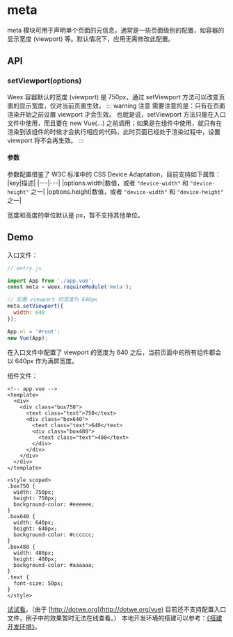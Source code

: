 # meta <Badge text="0.10.0+" type="warn" vertical="middle"/>

meta 模块可用于声明单个页面的元信息，通常是一些页面级别的配置，如容器的显示宽度 (viewport) 等。默认情况下，应用无需修改此配置。

## API

### setViewport(options)

Weex 容器默认的宽度 (viewport) 是 750px，通过 setViewport 方法可以改变页面的显示宽度，仅对当前页面生效。
::: warning 注意
需要注意的是：只有在页面渲染开始之前设置 viewport 才会生效。 也就是说，setViewport 方法只能在入口文件中使用，而且要在 new Vue(...) 之前调用；如果是在组件中使用，就只有在渲染到该组件的时候才会执行相应的代码，此时页面已经处于渲染过程中，设置 viewport 将不会再生效。
:::

#### 参数

参数配置借鉴了 W3C 标准中的 CSS Device Adaptation，目前支持如下属性：
|key|描述|
|---|---|
|options.width|数值，或者 `"device-width"` 和 `"device-height"` 之一|
|options.height|数值，或者 `"device-width"` 和 `"device-height"` 之一|

宽度和高度的单位默认是 px，暂不支持其他单位。

## Demo

入口文件：

```javascript
// entry.js

import App from './app.vue';
const meta = weex.requireModule('meta');

// 配置 viewport 的宽度为 640px
meta.setViewport({
  width: 640
});

App.el = '#root';
new Vue(App);
```

在入口文件中配置了 viewport 的宽度为 640 之后，当前页面中的所有组件都会以 640px 作为满屏宽度。

组件文件：

```vue
<!-- app.vue -->
<template>
  <div>
    <div class="box750">
      <text class="text">750</text>
      <div class="box640">
        <text class="text">640</text>
        <div class="box480">
          <text class="text">480</text>
        </div>
      </div>
    </div>
  </div>
</template>

<style scoped>
.box750 {
  width: 750px;
  height: 750px;
  background-color: #eeeeee;
}
.box640 {
  width: 640px;
  height: 640px;
  background-color: #cccccc;
}
.box480 {
  width: 480px;
  height: 480px;
  background-color: #aaaaaa;
}
.text {
  font-size: 50px;
}
</style>
```

[试试看](http://dotwe.org/vue/76e5656fb735fcca0c78facbd1edcde3)。（由于 [http://dotwe.org](http://dotwe.org/vue) 目前还不支持配置入口文件，例子中的效果暂时无法在线查看。）
本地开发环境的搭建可以参考：[《搭建开发环境》](http://weex-project.io/cn/guide/set-up-env.html)。
